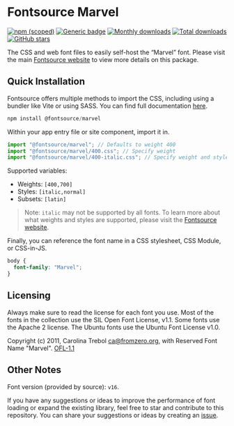 # Fontsource Marvel

[![npm (scoped)](https://img.shields.io/npm/v/@fontsource/marvel?color=brightgreen)](https://www.npmjs.com/package/@fontsource/marvel) [![Generic badge](https://img.shields.io/badge/fontsource-passing-brightgreen)](https://github.com/fontsource/fontsource) [![Monthly downloads](https://badgen.net/npm/dm/@fontsource/marvel)](https://github.com/fontsource/fontsource) [![Total downloads](https://badgen.net/npm/dt/@fontsource/marvel)](https://github.com/fontsource/fontsource) [![GitHub stars](https://img.shields.io/github/stars/fontsource/fontsource.svg?style=social&label=Star)](https://github.com/fontsource/fontsource/stargazers)

The CSS and web font files to easily self-host the “Marvel” font. Please visit the main [Fontsource website](https://fontsource.org/fonts/marvel) to view more details on this package.

## Quick Installation

Fontsource offers multiple methods to import the CSS, including using a bundler like Vite or using SASS. You can find full documentation [here](https://fontsource.org/docs/getting-started/introduction).

```javascript
npm install @fontsource/marvel
```

Within your app entry file or site component, import it in.

```javascript
import "@fontsource/marvel"; // Defaults to weight 400
import "@fontsource/marvel/400.css"; // Specify weight
import "@fontsource/marvel/400-italic.css"; // Specify weight and style
```

Supported variables:
- Weights: `[400,700]`
- Styles: `[italic,normal]`
- Subsets: `[latin]`

> Note: `italic` may not be supported by all fonts. To learn more about what weights and styles are supported, please visit the [Fontsource website](https://fontsource.org/fonts/marvel).

Finally, you can reference the font name in a CSS stylesheet, CSS Module, or CSS-in-JS.

```css
body {
  font-family: "Marvel";
}
```

## Licensing
Always make sure to read the license for each font you use. Most of the fonts in the collection use the SIL Open Font License, v1.1. Some fonts use the Apache 2 license. The Ubuntu fonts use the Ubuntu Font License v1.0.

Copyright (c) 2011, Carolina Trebol <ca@fromzero.org>, with Reserved Font Name "Marvel".
[OFL-1.1](https://openfontlicense.org)

## Other Notes
Font version (provided by source): `v16`.

If you have any suggestions or ideas to improve the performance of font loading or expand the existing library, feel free to star and contribute to this repository. You can share your suggestions or ideas by creating an [issue](https://github.com/fontsource/fontsource/issues).